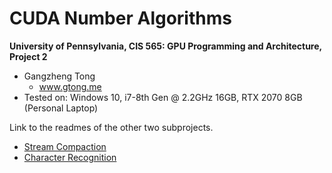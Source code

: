 CUDA Number Algorithms
======================

**University of Pennsylvania, CIS 565: GPU Programming and Architecture, Project 2**

* Gangzheng Tong
  * www.gtong.me
* Tested on: Windows 10, i7-8th Gen @ 2.2GHz 16GB, RTX 2070 8GB (Personal Laptop)

Link to the readmes of the other two subprojects.

* [Stream Compaction](Project2-Stream-Compaction/README.md)
* [Character Recognition](Project2-Character-Recognition/README.md)
